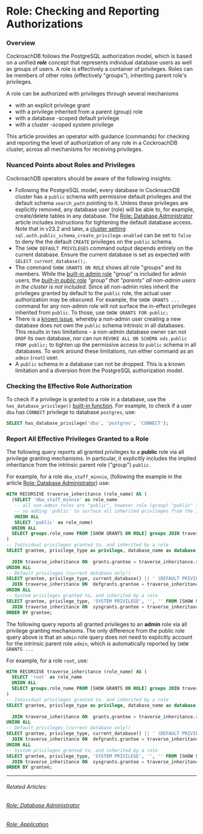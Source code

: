 # Role: Checking and Reporting Authorizations

### Overview

CockroachDB follows the PostgreSQL authorization model, which is based on a unified ***role*** concept that represents individual database users as well as groups of users. A role is effectively a container of privileges. Roles can be members of other roles (effectively "groups"), inheriting parent role's privileges.

A role can be authorized with privileges through several mechanisms

- with an explicit privilege grant
- with a privilege inherited from a parent (group) role
- with a database -scoped default privilege
- with a cluster -scoped system privilege

This article provides an operator with guidance (commands) for checking and reporting the level of authorization of any role in a CockroachDB cluster, across all mechanisms for receiving privileges.



### Nuanced Points about Roles and Privileges

CockroachDB operators should be aware of the following insights:

- Following the PostgreSQL model, every database in CockroachDB cluster has a `public` schema with permissive default privileges and the default schema `search_path` pointing to it. Unless these privileges are explicitly removed, any database user (role) will be able to, for example, create/delete tables in any database.  The  [Role: Database Administrator](../system-overview/role-dba.md#tightening-permissive-built-in-authorizations-of-all-non-admin-public-roles) article includes instructions for tightening the default database access. Note that in v23.2 and later, a [cluster setting](https://www.cockroachlabs.com/docs/stable/cluster-settings) `sql.auth.public_schema_create_privilege.enabled`  can be set to `false`  to deny the the default `CREATE` privileges on the `public` schema. 
- The `SHOW DEFAULT PRIVILEGES` command output depends entirely on the current database. Ensure the current database is set as expected with `SELECT current_database();`.
- The command `SHOW GRANTS ON ROLE` shows all role "groups" and its members. While the [built-in admin role](https://www.cockroachlabs.com/docs/stable/security-reference/authorization#role-admin) "group" is included for admin users, the *[built-in public role](https://www.cockroachlabs.com/docs/stable/security-reference/authorization#public-role) "group" that "parents" all non-admin users in the cluster is not included*. Since all non-admin roles inherit the privileges granted by default to the `public` role, the actual user authorization may be obscured. For example, the ` SHOW GRANTS ... `  command for any non-admin role will not surface the in-effect privileges inherited from `public`. To those, use `SHOW GRANTS FOR public;` 
- There is a [known issue](https://github.com/cockroachdb/cockroach/issues/121808), whereby a non-admin user creating a new database does not own the `public` schema intrinsic in all databases. This results in two limitations - a non-admin database owner can not `DROP` its own database, nor can run `REVOKE ALL ON SCHEMA ods.public FROM public;` to tighten up the permissive access to `public` schema in all databases. To work around these limitations, run either command as an `admin` (`root`) user.
- A `public` schema in a database can not be dropped. This is a known limitation and a diversion from the PostgreSQL authorization model.



### Checking the Effective Role Authorization

To check if a privilege is granted to a role in a database, use the `has_database_privilege()` [built-in function](https://www.cockroachlabs.com/docs/stable/functions-and-operators.html#compatibility-functions). For example, to check if a user `dba` has `CONNECT` privilege to database `postgres`, use:

```sql
SELECT has_database_privilege('dba', 'postgres', 'CONNECT');
```



### Report All Effective Privileges Granted to a Role

The following query reports all granted privileges to a **public** role via all privilege granting mechanisms. In particular, it explicitly includes the implied inheritance from the intrinsic parent role ("group") `public`.

For example, for a role `dba_staff_minnie`, (following the example in the article [Role: Database Administrator](../system-overview/role-dba.md)) use:

```sql
WITH RECURSIVE traverse_inheritance (role_name) AS (
  (SELECT 'dba_staff_minnie' as role_name
   -- all non-admin roles are "public", however role (group) "public" is not reported by inheritance query
   -- so adding 'public' to surface all inherited privileges from the implicit public role group membership
   UNION ALL
   SELECT 'public' as role_name) 
  UNION ALL
  SELECT groups.role_name FROM [SHOW GRANTS ON ROLE] groups JOIN traverse_inheritance ON groups.member = traverse_inheritance.role_name
)
-- Individual privileges granted to, and inherited by a role 
SELECT grantee, privilege_type as privilege, database_name as database, COALESCE(schema_name, '') as schema,
                                                                        COALESCE(relation_name, '') as relation FROM [SHOW GRANTS] grants
  JOIN traverse_inheritance ON  grants.grantee = traverse_inheritance.role_name
UNION ALL
-- Default privileges (current database only!)
SELECT grantee, privilege_type, current_database() || ' (DEFAULT PRIVILEGE)', '', object_type FROM [SHOW DEFAULT PRIVILEGES] defgrants
  JOIN traverse_inheritance ON  defgrants.grantee = traverse_inheritance.role_name
UNION ALL
-- System privileges granted to, and inherited by a role
SELECT grantee, privilege_type, 'SYSTEM PRIVILEGE', '', '' FROM [SHOW SYSTEM GRANTS] sysgrants
  JOIN traverse_inheritance ON  sysgrants.grantee = traverse_inheritance.role_name
ORDER BY grantee;

```



The following query reports all granted privileges to an **admin** role via all privilege granting mechanisms. The only difference from the public role query above is that an `admin` role query does not need to explicitly account for the intrinsic parent role `admin`, which is automatically reported by `SHOW GRANTS ... `

For example, for a role `root`, use:

```sql
WITH RECURSIVE traverse_inheritance (role_name) AS (
  SELECT 'root' as role_name
  UNION ALL
  SELECT groups.role_name FROM [SHOW GRANTS ON ROLE] groups JOIN traverse_inheritance ON groups.member = traverse_inheritance.role_name
)
-- Individual privileges granted to, and inherited by a role 
SELECT grantee, privilege_type as privilege, database_name as database, COALESCE(schema_name, '') as schema,
                                                                        COALESCE(relation_name, '') as relation FROM [SHOW GRANTS] grants
  JOIN traverse_inheritance ON  grants.grantee = traverse_inheritance.role_name
UNION ALL
-- Default privileges (current database only!)
SELECT grantee, privilege_type, current_database() || ' (DEFAULT PRIVILEGE)', '', object_type FROM [SHOW DEFAULT PRIVILEGES] defgrants
  JOIN traverse_inheritance ON  defgrants.grantee = traverse_inheritance.role_name
UNION ALL
-- System privileges granted to, and inherited by a role
SELECT grantee, privilege_type, 'SYSTEM PRIVILEGE', '', '' FROM [SHOW SYSTEM GRANTS] sysgrants
  JOIN traverse_inheritance ON  sysgrants.grantee = traverse_inheritance.role_name
ORDER BY grantee;

```





------

###### Related Articles:

###### 	 [Role: Database Administrator](../system-overview/role-dba.md)

###### 	 [Role: Application](../system-overview/role-app.md)

